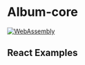 # AIbum-core
[![WebAssembly](https://github.com/AdamYuan/AIbum-core/actions/workflows/linux.yml/badge.svg)](https://github.com/AdamYuan/AIbum-core/actions/workflows/wasm.yml)
## React Examples